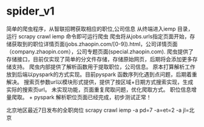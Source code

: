 # spider_v1
简单的爬虫程序，从智联招聘获取相应的职位,公司信息
从终端进入iemp 目录，运行 scrapy crawl iemp 命令即可运行爬虫
爬虫将从jobs.urls指定页面开始，存储获取到的职位详情页面(jobs.zhaopin.com/[0-9]).html，公司详情页面（company.zhaopin.com），公司专题页面(special.zhaopin.com).
爬虫提供了存储接口，目前仅实现了简单的分文件存储，存储原始网页，后期将会添加更多存储支持。
爬虫内部提供了解析函数用于提取职位，公司信息。
原本打算解析工作放到后端以pyspark的方式实现。目前pyspark 函数序列化遇到点问题，后期着重解决。
搜索页参数url以模块形式提供，提供了按区域+日期方式搜索实现，生成实际的搜索页url。
未实现功能，页面重复爬取问题，优化爬取方式。
职位信息增量爬取。
+
pyspark 解析职位页面已经完成，初步测试正常！


北京地区最近7日发布的全职岗位
scrapy crawl iemp -a pd=7 -a=et=2 -a jl=北京



